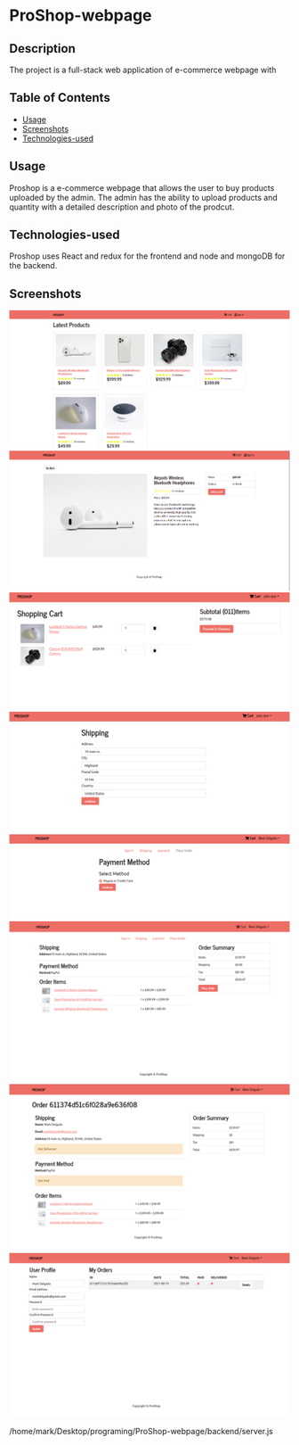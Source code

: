 # ProShop-webpage

## Description
The project is a full-stack web application of e-commerce webpage with  
## Table of Contents
* [Usage](#usage)
* [Screenshots](#screenshots)
* [Technologies-used](#technologies-used)

## Usage
Proshop is a e-commerce webpage that allows the user to buy products uploaded by the admin. The admin has the ability to upload products and quantity with a detailed description and photo of the prodcut.

## Technologies-used
Proshop uses React and redux for the frontend and node and mongoDB for the backend.

## Screenshots
![Homepage](./frontend/public/images/homepage.png)
![Productpage](./frontend/public/images/productPage.png)
![ShoppingCartpage](./frontend/public/images/shoppingCart.png)
![shippingAddress](./frontend/public/images/shippingAddress.png)
![PaymentScreen](./frontend/public/images/paymentScreen.png)
![placeorderScreen](./frontend/public/images/placeOrderScreen.png)
![orderScreen](./frontend/public/images/orderScreen.png)
![userScreen](./frontend/public/images/myorders.png)

/home/mark/Desktop/programing/ProShop-webpage/backend/server.js